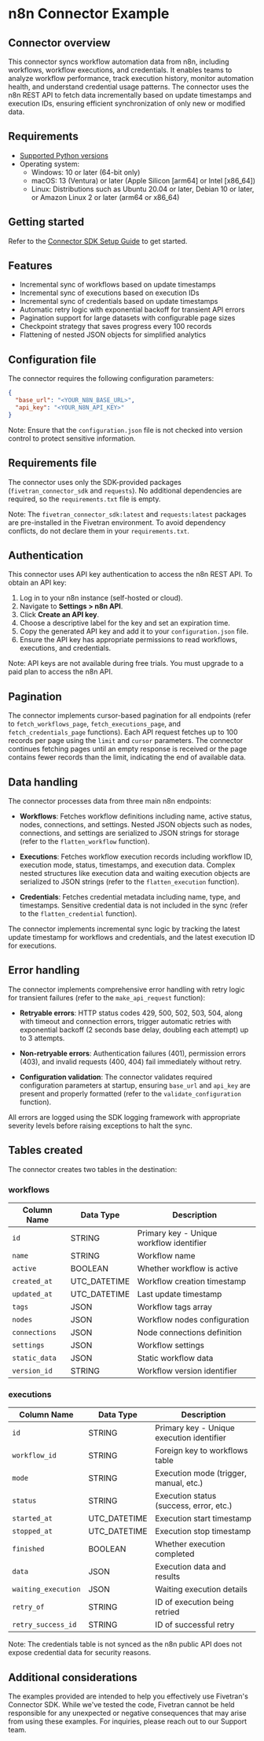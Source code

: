 # n8n Connector Example

## Connector overview
This connector syncs workflow automation data from n8n, including workflows, workflow executions, and credentials. It enables teams to analyze workflow performance, track execution history, monitor automation health, and understand credential usage patterns. The connector uses the n8n REST API to fetch data incrementally based on update timestamps and execution IDs, ensuring efficient synchronization of only new or modified data.

## Requirements
- [Supported Python versions](https://github.com/fivetran/fivetran_connector_sdk/blob/main/README.md#requirements)
- Operating system:
  - Windows: 10 or later (64-bit only)
  - macOS: 13 (Ventura) or later (Apple Silicon [arm64] or Intel [x86_64])
  - Linux: Distributions such as Ubuntu 20.04 or later, Debian 10 or later, or Amazon Linux 2 or later (arm64 or x86_64)

## Getting started
Refer to the [Connector SDK Setup Guide](https://fivetran.com/docs/connectors/connector-sdk/setup-guide) to get started.

## Features
- Incremental sync of workflows based on update timestamps
- Incremental sync of executions based on execution IDs
- Incremental sync of credentials based on update timestamps
- Automatic retry logic with exponential backoff for transient API errors
- Pagination support for large datasets with configurable page sizes
- Checkpoint strategy that saves progress every 100 records
- Flattening of nested JSON objects for simplified analytics

## Configuration file
The connector requires the following configuration parameters:

```json
{
  "base_url": "<YOUR_N8N_BASE_URL>",
  "api_key": "<YOUR_N8N_API_KEY>"
}
```

Note: Ensure that the `configuration.json` file is not checked into version control to protect sensitive information.

## Requirements file
The connector uses only the SDK-provided packages (`fivetran_connector_sdk` and `requests`). No additional dependencies are required, so the `requirements.txt` file is empty.

Note: The `fivetran_connector_sdk:latest` and `requests:latest` packages are pre-installed in the Fivetran environment. To avoid dependency conflicts, do not declare them in your `requirements.txt`.

## Authentication
This connector uses API key authentication to access the n8n REST API. To obtain an API key:

1. Log in to your n8n instance (self-hosted or cloud).
2. Navigate to **Settings > n8n API**.
3. Click **Create an API key**.
4. Choose a descriptive label for the key and set an expiration time.
5. Copy the generated API key and add it to your `configuration.json` file.
6. Ensure the API key has appropriate permissions to read workflows, executions, and credentials.

Note: API keys are not available during free trials. You must upgrade to a paid plan to access the n8n API.

## Pagination
The connector implements cursor-based pagination for all endpoints (refer to `fetch_workflows_page`, `fetch_executions_page`, and `fetch_credentials_page` functions). Each API request fetches up to 100 records per page using the `limit` and `cursor` parameters. The connector continues fetching pages until an empty response is received or the page contains fewer records than the limit, indicating the end of available data.

## Data handling
The connector processes data from three main n8n endpoints:

- **Workflows**: Fetches workflow definitions including name, active status, nodes, connections, and settings. Nested JSON objects such as nodes, connections, and settings are serialized to JSON strings for storage (refer to the `flatten_workflow` function).

- **Executions**: Fetches workflow execution records including workflow ID, execution mode, status, timestamps, and execution data. Complex nested structures like execution data and waiting execution objects are serialized to JSON strings (refer to the `flatten_execution` function).

- **Credentials**: Fetches credential metadata including name, type, and timestamps. Sensitive credential data is not included in the sync (refer to the `flatten_credential` function).

The connector implements incremental sync logic by tracking the latest update timestamp for workflows and credentials, and the latest execution ID for executions.

## Error handling
The connector implements comprehensive error handling with retry logic for transient failures (refer to the `make_api_request` function):

- **Retryable errors**: HTTP status codes 429, 500, 502, 503, 504, along with timeout and connection errors, trigger automatic retries with exponential backoff (2 seconds base delay, doubling each attempt) up to 3 attempts.

- **Non-retryable errors**: Authentication failures (401), permission errors (403), and invalid requests (400, 404) fail immediately without retry.

- **Configuration validation**: The connector validates required configuration parameters at startup, ensuring `base_url` and `api_key` are present and properly formatted (refer to the `validate_configuration` function).

All errors are logged using the SDK logging framework with appropriate severity levels before raising exceptions to halt the sync.

## Tables created
The connector creates two tables in the destination:

### workflows

| Column Name | Data Type | Description |
|-------------|-----------|-------------|
| `id` | STRING | Primary key - Unique workflow identifier |
| `name` | STRING | Workflow name |
| `active` | BOOLEAN | Whether workflow is active |
| `created_at` | UTC_DATETIME | Workflow creation timestamp |
| `updated_at` | UTC_DATETIME | Last update timestamp |
| `tags` | JSON | Workflow tags array |
| `nodes` | JSON | Workflow nodes configuration |
| `connections` | JSON | Node connections definition |
| `settings` | JSON | Workflow settings |
| `static_data` | JSON | Static workflow data |
| `version_id` | STRING | Workflow version identifier |

### executions

| Column Name | Data Type | Description |
|-------------|-----------|-------------|
| `id` | STRING | Primary key - Unique execution identifier |
| `workflow_id` | STRING | Foreign key to workflows table |
| `mode` | STRING | Execution mode (trigger, manual, etc.) |
| `status` | STRING | Execution status (success, error, etc.) |
| `started_at` | UTC_DATETIME | Execution start timestamp |
| `stopped_at` | UTC_DATETIME | Execution stop timestamp |
| `finished` | BOOLEAN | Whether execution completed |
| `data` | JSON | Execution data and results |
| `waiting_execution` | JSON | Waiting execution details |
| `retry_of` | STRING | ID of execution being retried |
| `retry_success_id` | STRING | ID of successful retry |

Note: The credentials table is not synced as the n8n public API does not expose credential data for security reasons.

## Additional considerations
The examples provided are intended to help you effectively use Fivetran's Connector SDK. While we've tested the code, Fivetran cannot be held responsible for any unexpected or negative consequences that may arise from using these examples. For inquiries, please reach out to our Support team.

